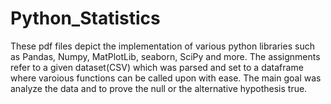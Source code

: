 # Python_Statistics

These pdf files depict the implementation of various python libraries such as Pandas, Numpy, MatPlotLib, seaborn, SciPy and more. 
The assignments refer to a given dataset(CSV) which was parsed and set to a dataframe where varoious functions can be called upon with ease. 
The main goal was analyze the data and to prove the null or the alternative hypothesis true. 
